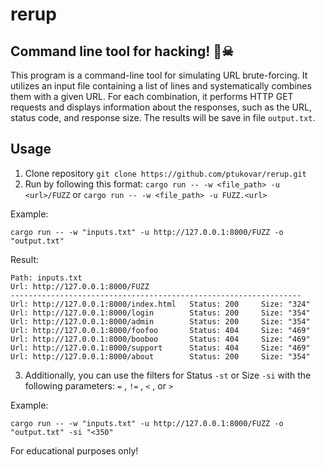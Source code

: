 # rerup
Command line tool for hacking! 😬☠ <br>
--
This program is a command-line tool for simulating URL brute-forcing. It utilizes an input file containing a list of lines and systematically combines them with a given URL. For each combination, it performs HTTP GET requests and displays information about the responses, such as the URL, status code, and response size. The results will be save in file `output.txt`.

## Usage
1. Clone repository `git clone https://github.com/ptukovar/rerup.git`
2. Run by following this format: `cargo run -- -w <file_path> -u <url>/FUZZ` or `cargo run -- -w <file_path> -u FUZZ.<url>` <br>

Example: 
```shell
cargo run -- -w "inputs.txt" -u http://127.0.0.1:8000/FUZZ -o "output.txt"
```
Result:
```shell
Path: inputs.txt
Url: http://127.0.0.1:8000/FUZZ
-----------------------------------------------------------------
Url: http://127.0.0.1:8000/index.html   Status: 200     Size: "324"
Url: http://127.0.0.1:8000/login        Status: 200     Size: "354"
Url: http://127.0.0.1:8000/admin        Status: 200     Size: "354"
Url: http://127.0.0.1:8000/foofoo       Status: 404     Size: "469"
Url: http://127.0.0.1:8000/booboo       Status: 404     Size: "469"
Url: http://127.0.0.1:8000/support      Status: 404     Size: "469"
Url: http://127.0.0.1:8000/about        Status: 200     Size: "354"
```
3. Additionally, you can use the filters for Status `-st` or Size `-si` with the following parameters: `=` ,  `!=` ,  `<` ,  or `>`

Example: 
```shell
cargo run -- -w "inputs.txt" -u http://127.0.0.1:8000/FUZZ -o "output.txt" -si "<350"
```

For educational purposes only!
